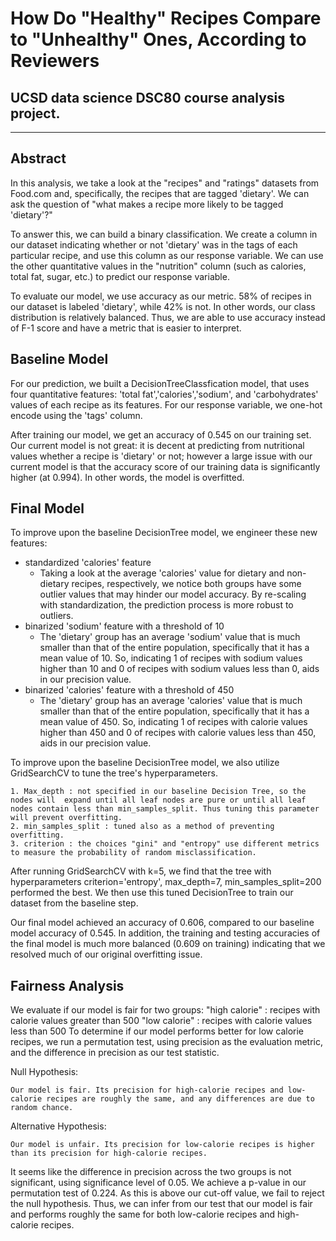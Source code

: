 # How Do "Healthy" Recipes Compare to "Unhealthy" Ones, According to Reviewers
UCSD data science DSC80 course analysis project.
---

---
## Abstract
In this analysis, we take a look at the "recipes" and "ratings" datasets from Food.com and, specifically, the recipes that are tagged 'dietary'. We can ask the question of "what makes a recipe more likely to be tagged 'dietary'?"

To answer this, we can build a binary classification. We create a column in our dataset indicating whether or not 'dietary' was in the tags of each particular recipe, and use this column as our response variable. We can use the other quantitative values in the "nutrition" column (such as calories, total fat, sugar, etc.) to predict our response variable. 

To evaluate our model, we use accuracy as our metric. 58% of recipes in our dataset is labeled 'dietary', while 42% is not. In other words, our class distribution is relatively balanced. Thus, we are able to use accuracy instead of F-1 score and have a metric that is easier to interpret. 

## Baseline Model 
For our prediction, we built a DecisionTreeClassfication model, that uses four quantitative features: 'total fat','calories','sodium', and 'carbohydrates' values of each recipe as its features. For our response variable, we one-hot encode using the 'tags' column. 

After training our model, we get an accuracy of 0.545 on our training set. Our current model is not great: it is decent at predicting from nutritional values whether a recipe is 'dietary' or not; however a large issue with our current model is that the accuracy score of our training data is significantly higher (at 0.994). In other words, the model is overfitted. 

## Final Model 

To improve upon the baseline DecisionTree model, we engineer these new features: 

* standardized 'calories' feature
    - Taking a look at the average 'calories' value for dietary and non-dietary recipes, respectively, we notice both groups have some outlier values that may hinder our model accuracy. By re-scaling with standardization, the prediction process is more robust to outliers.
* binarized 'sodium' feature with a threshold of 10
    - The 'dietary' group has an average 'sodium' value that is much smaller than that of the entire population, specifically that it has a mean value of 10. So, indicating 1 of recipes with sodium values higher than 10 and 0 of recipes with sodium values less than 0, aids in our precision value.
* binarized 'calories' feature with a threshold of 450
    - The 'dietary' group has an average 'calories' value that is much smaller than that of the entire population, specifically that it has a mean value of 450. So, indicating 1 of recipes with calorie values higher than 450 and 0 of recipes with calorie values less than 450, aids in our precision value.

To improve upon the baseline DecisionTree model, we also utilize GridSearchCV to tune the tree's hyperparameters. 

    1. Max_depth : not specified in our baseline Decision Tree, so the nodes will  expand until all leaf nodes are pure or until all leaf nodes contain less than min_samples_split. Thus tuning this parameter will prevent overfitting.
    2. min_samples_split : tuned also as a method of preventing overfitting.
    3. criterion : the choices "gini" and "entropy" use different metrics to measure the probability of random misclassification.

After running GridSearchCV with k=5, we find that the tree with hyperparameters criterion='entropy', max_depth=7, min_samples_split=200 performed the best. We then use this tuned DecisionTree to train our dataset from the baseline step.

Our final model achieved an accuracy of 0.606, compared to our baseline model accuracy of 0.545. In addition, the training and testing accuracies of the final model is much more balanced (0.609 on training) indicating that we resolved much of our original overfitting issue.

## Fairness Analysis

We evaluate if our model is fair for two groups:
    "high calorie" : recipes with calorie values greater than 500
    "low calorie" : recipes with calorie values less than 500
To determine if our model performs better for low calorie recipes, we run a permutation test, using precision as the evaluation metric, and the difference in precision as our test statistic. 

Null Hypothesis: 

    Our model is fair. Its precision for high-calorie recipes and low-calorie recipes are roughly the same, and any differences are due to random chance.

Alternative Hypothesis: 

    Our model is unfair. Its precision for low-calorie recipes is higher than its precision for high-calorie recipes.


It seems like the difference in precision across the two groups is not significant, using significance level of 0.05. We achieve a p-value in our permutation test of 
0.224. As this is above our cut-off value, we fail to reject the null hypothesis. Thus, we can infer from our test that our model is fair and performs roughly the same for both low-calorie recipes and high-calorie recipes.
